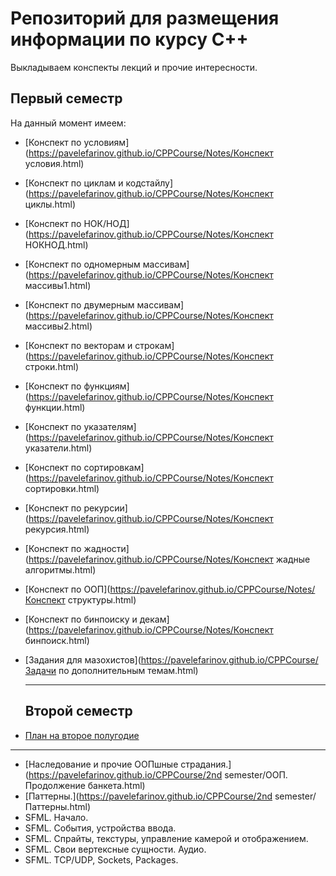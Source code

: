 #	Репозиторий для размещения информации по курсу С++

Выкладываем конспекты лекций и прочие интересности.

##	Первый семестр

На данный момент имеем:
- [Конспект по условиям](https://pavelefarinov.github.io/CPPCourse/Notes/Конспект условия.html)

- [Конспект по циклам и кодстайлу](https://pavelefarinov.github.io/CPPCourse/Notes/Конспект циклы.html)

- [Конспект по НОК/НОД](https://pavelefarinov.github.io/CPPCourse/Notes/Конспект НОКНОД.html)

- [Конспект по одномерным массивам](https://pavelefarinov.github.io/CPPCourse/Notes/Конспект массивы1.html)

- [Конспект по двумерным массивам](https://pavelefarinov.github.io/CPPCourse/Notes/Конспект массивы2.html)

- [Конспект по векторам и строкам](https://pavelefarinov.github.io/CPPCourse/Notes/Конспект строки.html)

- [Конспект по функциям](https://pavelefarinov.github.io/CPPCourse/Notes/Конспект функции.html)

- [Конспект по указателям](https://pavelefarinov.github.io/CPPCourse/Notes/Конспект указатели.html)

- [Конспект по сортировкам](https://pavelefarinov.github.io/CPPCourse/Notes/Конспект сортировки.html)

- [Конспект по рекурсии](https://pavelefarinov.github.io/CPPCourse/Notes/Конспект рекурсия.html)

- [Конспект по жадности](https://pavelefarinov.github.io/CPPCourse/Notes/Конспект жадные алгоритмы.html)

- [Конспект по ООП](https://pavelefarinov.github.io/CPPCourse/Notes/Конспект структуры.html)

- [Конспект по бинпоиску и декам](https://pavelefarinov.github.io/CPPCourse/Notes/Конспект бинпоиск.html)

- [Задания для мазохистов](https://pavelefarinov.github.io/CPPCourse/Задачи по дополнительным темам.html)

  ---

  ## Второй семестр

- [План на второе полугодие](https://pavelefarinov.github.io/CPPCourse/Dec-May.html)

---

- [Наследование и прочие ООПшные страдания.](https://pavelefarinov.github.io/CPPCourse/2nd semester/ООП. Продолжение банкета.html)
- [Паттерны.](https://pavelefarinov.github.io/CPPCourse/2nd semester/Паттерны.html)
- SFML. Начало.
- SFML. События, устройства ввода.
- SFML. Спрайты, текстуры, управление камерой и отображением.
- SFML. Свои вертексные сущности. Аудио.
- SFML. TCP/UDP, Sockets, Packages.